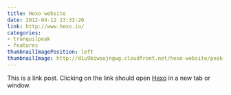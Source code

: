 ```yaml
---
title: Hexo website
date: 2012-04-12 23:33:26
link: http://www.hexo.io/
categories:
- tranquilpeak
- features
thumbnailImagePosition: left
thumbnailImage: http://d1u9biwaxjngwg.cloudfront.net/hexo-website/peak-140.jpg
---
```

This is a link post. Clicking on the link should open [Hexo](http://www.hexo.io/) in a new tab or window.
<!-- more -->